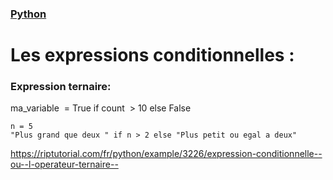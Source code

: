 ### [Python](index.md)
# Les expressions conditionnelles :


### Expression ternaire:
ma_variable  = True if count  > 10 else False

    n = 5
    "Plus grand que deux " if n > 2 else "Plus petit ou egal a deux"
    
https://riptutorial.com/fr/python/example/3226/expression-conditionnelle--ou--l-operateur-ternaire--


